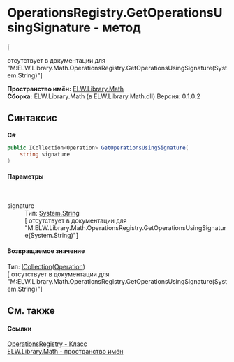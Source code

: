 # OperationsRegistry.GetOperationsUsingSignature - метод
 

\[<summary> отсутствует в документации для "M:ELW.Library.Math.OperationsRegistry.GetOperationsUsingSignature(System.String)"\]

**Пространство имён:**&nbsp;<a href="N_ELW_Library_Math">ELW.Library.Math</a><br />**Сборка:**&nbsp;ELW.Library.Math (в ELW.Library.Math.dll) Версия: 0.1.0.2

## Синтаксис

**C#**<br />
``` C#
public ICollection<Operation> GetOperationsUsingSignature(
	string signature
)
```


#### Параметры
&nbsp;<dl><dt>signature</dt><dd>Тип:&nbsp;<a href="http://msdn2.microsoft.com/ru-ru/library/s1wwdcbf" target="_blank">System.String</a><br />\[<param name="signature"/> отсутствует в документации для "M:ELW.Library.Math.OperationsRegistry.GetOperationsUsingSignature(System.String)"\]</dd></dl>

#### Возвращаемое значение
Тип:&nbsp;<a href="http://msdn2.microsoft.com/ru-ru/library/92t2ye13" target="_blank">ICollection</a>(<a href="T_ELW_Library_Math_Operation">Operation</a>)<br />\[<returns> отсутствует в документации для "M:ELW.Library.Math.OperationsRegistry.GetOperationsUsingSignature(System.String)"\]

## См. также


#### Ссылки
<a href="T_ELW_Library_Math_OperationsRegistry">OperationsRegistry - Класс</a><br /><a href="N_ELW_Library_Math">ELW.Library.Math - пространство имён</a><br />